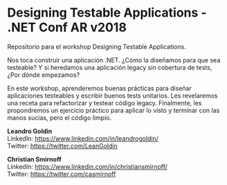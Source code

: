 # Designing Testable Applications - .NET Conf AR v2018
Repositorio para el workshop Designing Testable Applications.

Nos toca construir una aplicación .NET. ¿Cómo la diseñamos para que sea testeable? Y si heredamos una aplicación legacy sin cobertura de tests, ¿Por dónde empezamos?

En este workshop, aprenderemos buenas prácticas para diseñar aplicaciones testeables y escribir buenos tests unitarios. 
Les revelaremos una receta para refactorizar y testear código legacy. Finalmente, les propondremos un ejercicio práctico para aplicar lo visto y terminar con las manos sucias, pero el código limpio.

**Leandro Goldin**  
LinkedIn: https://www.linkedin.com/in/leandrogoldin/  
Twitter: https://twitter.com/LeanGoldin

**Christian Smirnoff**  
LinkedIn: https://www.linkedin.com/in/christiansmirnoff/  
Twitter: https://twitter.com/casmirnoff
